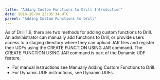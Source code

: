 ```yaml
---
title: "Adding Custom Functions to Drill Introduction"
date: 2016-10-04 23:35:34 UTC
parent: "Adding Custom Functions to Drill"
---
```


As of Drill 1.9, there are two methods for adding custom functions to Drill. An administrator can manually add functions to Drill, or provide users access to a staging directory where they can upload JAR files and register their UDFs using the CREATE FUNCTION USING JAR command. The CREATE FUNCTION USING JAR command is part of the Dynamic UDF feature.

- For manual instructions see Manually Adding Custom Functions to Drill. 
- For Dynamic UDF instructions, see Dynamic UDFs. 
